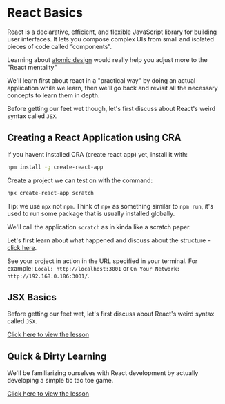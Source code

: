 # React Basics

React is a declarative, efficient, and flexible JavaScript library for building user interfaces. It lets you compose complex UIs from small and isolated pieces of code called “components”.

Learning about [atomic design](/modules/atomic-design.md) would really help you adjust more to the "React mentality"

We'll learn first about react in a "practical way" by doing an actual application while we learn, then we'll go back and revisit all the necessary concepts to learn them in depth.

Before getting our feet wet though, let's first discuss about React's weird syntax called `JSX`.

## Creating a React Application using CRA

If you havent installed CRA (create react app) yet, install it with:

```bash
npm install -g create-react-app
```

Create a project we can test on with the command:

```bash
npx create-react-app scratch
```

Tip: we use `npx` not `npm`. Think of `npx` as something similar to `npm run`, it's used to run some package that is usually installed globally.

We'll call the application `scratch` as in kinda like a scratch paper.

Let's first learn about what happened and discuss about the structure - [click here](/modules/react-basics/cra-structure.md).

See your project in action in the URL specified in your terminal. For example: `Local: http://localhost:3001` or `On Your Network:  http://192.168.0.186:3001/`.

## JSX Basics

Before getting our feet wet, let's first discuss about React's weird syntax called `JSX`.

[Click here to view the lesson](/modules/react-basics/jsx.md)

## Quick & Dirty Learning

We'll be familiarizing ourselves with React development by actually developing a simple tic tac toe game.

[Click here to view the lesson](/modules/react-basics/tic-tac-toe.md)